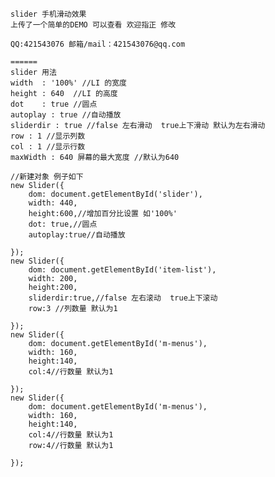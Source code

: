 	slider 手机滑动效果
	上传了一个简单的DEMO 可以查看 欢迎指正 修改
	
	QQ:421543076 邮箱/mail：421543076@qq.com
	
	======
	slider 用法
	width  : '100%' //LI 的宽度
	height : 640  //LI 的高度
	dot    : true //圆点
	autoplay : true //自动播放
	sliderdir : true //false 左右滑动  true上下滑动 默认为左右滑动
	row : 1 //显示列数
	col : 1 //显示行数
	maxWidth : 640 屏幕的最大宽度 //默认为640

	//新建对象 例子如下
	new Slider({
		dom: document.getElementById('slider'),
		width: 440,
		height:600,//增加百分比设置 如'100%'
		dot: true,//圆点
		autoplay:true//自动播放
	
	});
	new Slider({
		dom: document.getElementById('item-list'),
		width: 200,
		height:200,
		sliderdir:true,//false 左右滚动  true上下滚动
		row:3 //列数量 默认为1
	
	});
	new Slider({
		dom: document.getElementById('m-menus'),
		width: 160,
		height:140,
		col:4//行数量 默认为1
	
	});
	new Slider({
		dom: document.getElementById('m-menus'),
		width: 160,
		height:140,
		col:4//行数量 默认为1
		row:4//行数量 默认为1
	
	});

